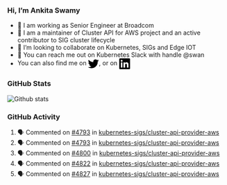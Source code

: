 ### Hi, I’m Ankita Swamy

- 💼 I am working as Senior Engineer at Broadcom
- 👀 I am a maintainer of Cluster API for AWS project and an active contributor to SIG cluster lifecycle
- 💞️ I’m looking to collaborate on Kubernetes, SIGs and Edge IOT
- 💬 You can reach me out on Kubernetes Slack with handle @swan
- You can also find me on <a href="https://twitter.com/SwamyAnkita" target="blank"><img align="center" src="https://raw.githubusercontent.com/Ankitasw/Ankitasw/master/svg/twitter.svg" alt="Ankitasw" height="25" width="25" color="#1DA1f2" /></a>, or on <a href="https://www.linkedin.com/in/Ankitaswamy/" target="blank"><img align="center" src="https://raw.githubusercontent.com/Ankitasw/Ankitasw/master/svg/linkedin.svg" alt="Ankitasw" height="25" width="25" /></a>

### GitHub Stats
![Github stats](https://github-readme-stats.vercel.app/api?username=Ankitasw&count_private=true&show_icons=true&theme=tokyonight)

### GitHub Activity 
<!--START_SECTION:activity-->
1. 🗣 Commented on [#4793](https://github.com/kubernetes-sigs/cluster-api-provider-aws/pull/4793#issuecomment-1968694261) in [kubernetes-sigs/cluster-api-provider-aws](https://github.com/kubernetes-sigs/cluster-api-provider-aws)
2. 🗣 Commented on [#4793](https://github.com/kubernetes-sigs/cluster-api-provider-aws/pull/4793#issuecomment-1968693546) in [kubernetes-sigs/cluster-api-provider-aws](https://github.com/kubernetes-sigs/cluster-api-provider-aws)
3. 🗣 Commented on [#4800](https://github.com/kubernetes-sigs/cluster-api-provider-aws/pull/4800#issuecomment-1968691648) in [kubernetes-sigs/cluster-api-provider-aws](https://github.com/kubernetes-sigs/cluster-api-provider-aws)
4. 🗣 Commented on [#4822](https://github.com/kubernetes-sigs/cluster-api-provider-aws/pull/4822#issuecomment-1968689729) in [kubernetes-sigs/cluster-api-provider-aws](https://github.com/kubernetes-sigs/cluster-api-provider-aws)
5. 🗣 Commented on [#4827](https://github.com/kubernetes-sigs/cluster-api-provider-aws/pull/4827#issuecomment-1968687154) in [kubernetes-sigs/cluster-api-provider-aws](https://github.com/kubernetes-sigs/cluster-api-provider-aws)
<!--END_SECTION:activity-->
